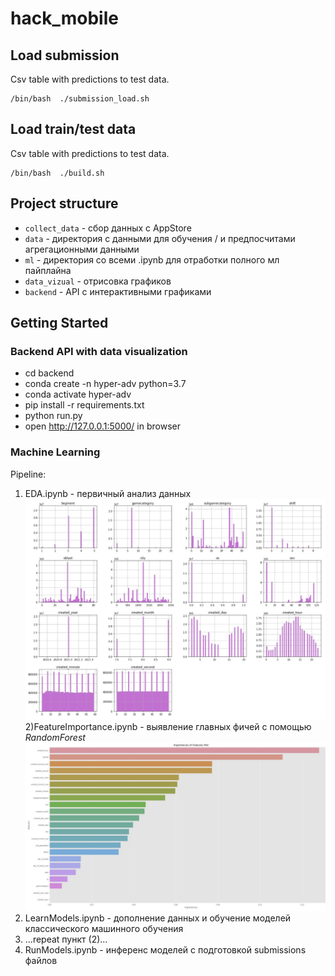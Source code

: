 # hack_mobile


## Load submission

Csv table with predictions to test data.

```
/bin/bash  ./submission_load.sh
```

## Load train/test data

Csv table with predictions to test data.

```
/bin/bash  ./build.sh
```

## Project structure

- ``collect_data`` - сбор данных с AppStore
- ``data`` - директория с данными для обучения / и предпосчитами агрегационными данными
- ``ml`` - директория со всеми .ipynb для отработки полного мл пайплайна 
- ``data_vizual`` - отрисовка графиков 
- ``backend`` - API c интерактивными графиками 

## Getting Started
### Backend API with data visualization
- cd backend
- conda create -n hyper-adv python=3.7
- conda activate hyper-adv
- pip install -r requirements.txt
- python run.py
- open http://127.0.0.1:5000/ in browser

### Machine Learning
Pipeline:
1) EDA.ipynb - первичный анализ данных
![unchanged image](./examples/123.jpeg)
2)FeatureImportance.ipynb - выявление главных фичей с помощью *RandomForest*
![unchanged image](./examples/23.jpeg)
2) LearnModels.ipynb - дополнение данных и обучение моделей классического машинного обучения
3) ...repeat пункт (2)...
4) RunModels.ipynb - инференс моделей с подготовкой submissions файлов
